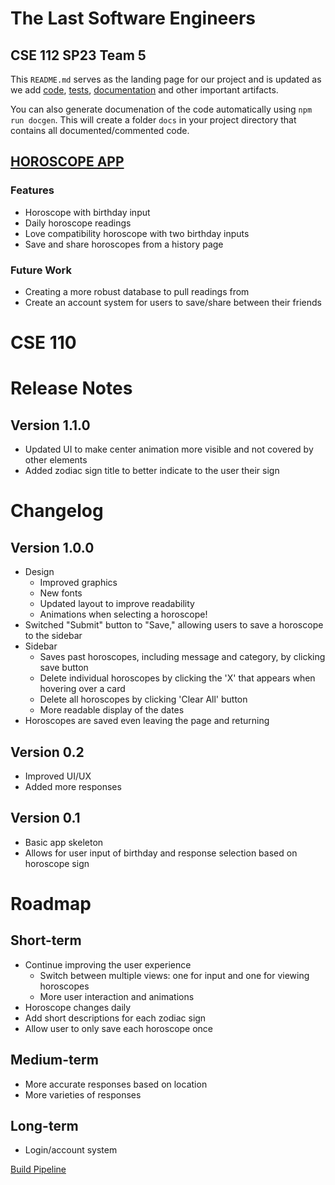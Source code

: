 # The Last Software Engineers
## CSE 112 SP23 Team 5

This `README.md` serves as the landing page for our project and is updated as we add [code](https://github.com/StephenTan12/Horoscope-Team-5/tree/main/source), [tests](https://github.com/StephenTan12/Horoscope-Team-5/tree/main/source/horoscope/tests), [documentation](https://github.com/StephenTan12/Horoscope-Team-5/tree/main/admin) and other important artifacts.

You can also generate documenation of the code automatically using `npm run docgen`. This will create a folder `docs` in your project directory that contains all documented/commented code.


## [HOROSCOPE APP](https://stephentan12.github.io/Horoscope-Team-5/source/horoscope/pages/landing.html)

### Features
- Horoscope with birthday input
- Daily horoscope readings
- Love compatibility horoscope with two birthday inputs
- Save and share horoscopes from a history page

### Future Work
- Creating a more robust database to pull readings from
- Create an account system for users to save/share between their friends


# CSE 110
[//]: # (Version format: MAJOR.MINOR.PATCH)

# Release Notes
## Version 1.1.0
- Updated UI to make center animation more visible and not covered by other elements
- Added zodiac sign title to better indicate to the user their sign

# Changelog
[//]: # (Previous release notes here)
## Version 1.0.0
- Design
  - Improved graphics
  - New fonts
  - Updated layout to improve readability
  - Animations when selecting a horoscope!
- Switched "Submit" button to "Save," allowing users to save a horoscope to the sidebar
- Sidebar
  - Saves past horoscopes, including message and category, by clicking save button
  - Delete individual horoscopes by clicking the 'X' that appears when hovering over a card
  - Delete all horoscopes by clicking 'Clear All' button
  - More readable display of the dates
- Horoscopes are saved even leaving the page and returning

## Version 0.2
- Improved UI/UX
- Added more responses

## Version 0.1
- Basic app skeleton
- Allows for user input of birthday and response selection based on horoscope sign

# Roadmap
## Short-term
- Continue improving the user experience
  - Switch between multiple views: one for input and one for viewing horoscopes
  - More user interaction and animations
- Horoscope changes daily
- Add short descriptions for each zodiac sign
- Allow user to only save each horoscope once

## Medium-term
- More accurate responses based on location
- More varieties of responses

## Long-term
- Login/account system


[Build Pipeline](admin/cipipeline/setup.md)
